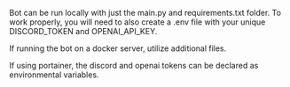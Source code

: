 Bot can be run locally with just the main.py and requirements.txt folder.
To work properly, you will need to also create a .env file with your unique DISCORD_TOKEN and OPENAI_API_KEY.

If running the bot on a docker server, utilize additional files.

If using portainer, the discord and openai tokens can be declared as environmental variables.
